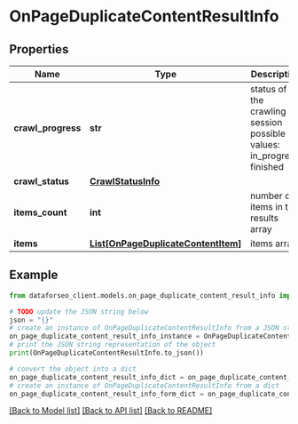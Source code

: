# OnPageDuplicateContentResultInfo


## Properties

Name | Type | Description | Notes
------------ | ------------- | ------------- | -------------
**crawl_progress** | **str** | status of the crawling session possible values: in_progress, finished | [optional] 
**crawl_status** | [**CrawlStatusInfo**](CrawlStatusInfo.md) |  | [optional] 
**items_count** | **int** | number of items in the results array | [optional] 
**items** | [**List[OnPageDuplicateContentItem]**](OnPageDuplicateContentItem.md) | items array | [optional] 

## Example

```python
from dataforseo_client.models.on_page_duplicate_content_result_info import OnPageDuplicateContentResultInfo

# TODO update the JSON string below
json = "{}"
# create an instance of OnPageDuplicateContentResultInfo from a JSON string
on_page_duplicate_content_result_info_instance = OnPageDuplicateContentResultInfo.from_json(json)
# print the JSON string representation of the object
print(OnPageDuplicateContentResultInfo.to_json())

# convert the object into a dict
on_page_duplicate_content_result_info_dict = on_page_duplicate_content_result_info_instance.to_dict()
# create an instance of OnPageDuplicateContentResultInfo from a dict
on_page_duplicate_content_result_info_form_dict = on_page_duplicate_content_result_info.from_dict(on_page_duplicate_content_result_info_dict)
```
[[Back to Model list]](../README.md#documentation-for-models) [[Back to API list]](../README.md#documentation-for-api-endpoints) [[Back to README]](../README.md)


